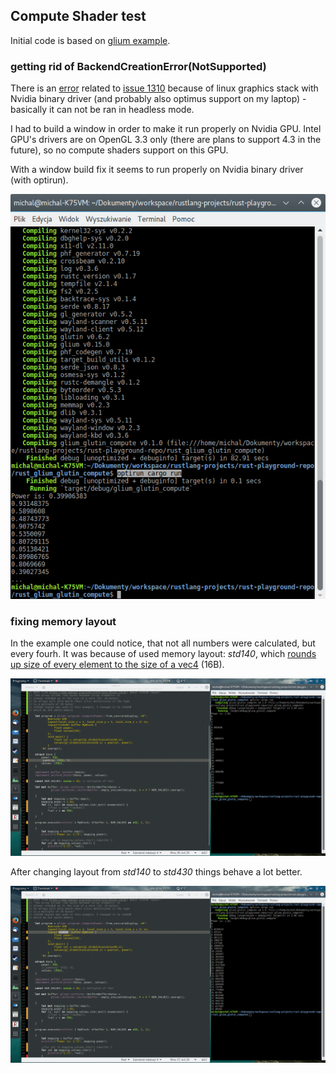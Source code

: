 ## Compute Shader test

Initial code is based on [glium example](https://github.com/tomaka/glium/blob/master/examples/gpgpu.rs).

### getting rid of BackendCreationError(NotSupported)

There is an [error](https://raw.githubusercontent.com/michal2229/Rust-playground/master/rust_glium_glutin_compute/results/runlogerror.log) related to [issue 1310](https://github.com/tomaka/glium/issues/1310) because of linux graphics stack with Nvidia binary driver (and probably also optimus support on my laptop) - basically it can not be ran in headless mode. 

I had to build a window in order to make it run properly on Nvidia GPU. Intel GPU's drivers are on OpenGL 3.3 only (there are plans to support 4.3 in the future), so no compute shaders support on this GPU. 

With a window build fix it seems to run properly on Nvidia binary driver (with optirun). 

![screen0](https://raw.githubusercontent.com/michal2229/Rust-playground/master/rust_glium_glutin_compute/results/screen0.png)

### fixing memory layout

In the example one could notice, that not all numbers were calculated, but every fourh. 
It was because of used memory layout: *std140*, which [rounds up size of every element to the size of a vec4](https://www.opengl.org/wiki/Interface_Block_(GLSL))​ (16B).

![screen1](https://raw.githubusercontent.com/michal2229/Rust-playground/master/rust_glium_glutin_compute/results/screen1.png)

After changing layout from *std140* to *std430* things behave a lot better.

![screen2](https://raw.githubusercontent.com/michal2229/Rust-playground/master/rust_glium_glutin_compute/results/screen2.png)


